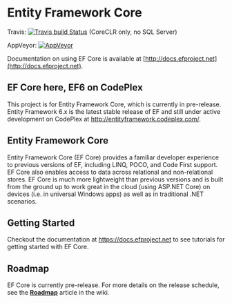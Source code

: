Entity Framework Core
=====================

Travis: [![Travis build Status](https://travis-ci.org/aspnet/EntityFramework.svg?branch=dev)](https://travis-ci.org/aspnet/EntityFramework) (CoreCLR only, no SQL Server)

AppVeyor: [![AppVeyor](https://ci.appveyor.com/api/projects/status/v9xbkondjev2gkhn/branch/dev?svg=true)](https://ci.appveyor.com/project/aspnetci/entityframework/branch/dev)

Documentation on using EF Core is available at [http://docs.efproject.net](http://docs.efproject.net).

## EF Core here, EF6 on CodePlex

This project is for Entity Framework Core, which is currently in pre-release. Entity Framework 6.x is the latest stable release of EF and still under active development on CodePlex at http://entityframework.codeplex.com/.

## Entity Framework Core

Entity Framework Core (EF Core) provides a familiar developer experience to previous versions of EF, including LINQ, POCO, and Code First support. EF Core also enables access to data across relational and non-relational stores. EF Core is much more lightweight than previous versions and is built from the ground up to work great in the cloud (using ASP.NET Core) on devices (i.e. in universal Windows apps) as well as in traditional .NET scenarios.

## Getting Started
Checkout the documentation at <https://docs.efproject.net> to see tutorials for getting started with EF Core.

## Roadmap
EF Core is currently pre-release. For more details on the release schedule, see the [**Roadmap**](https://github.com/aspnet/EntityFramework/wiki/Roadmap) article in the wiki.
